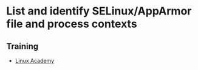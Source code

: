 # List and identify SELinux/AppArmor file and process contexts

## Training
* [Linux Academy](https://linuxacademy.com/cp/courses/lesson/course/5434/lesson/17/module/428)